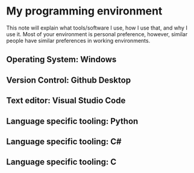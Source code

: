 # My programming environment
This note will explain what tools/software I use, how I use that, and why I use it. Most of your environment is personal preference, however, similar people have similar preferences in working environments. 

## Operating System: Windows

## Version Control: Github Desktop

## Text editor: Visual Studio Code

## Language specific tooling: Python

## Language specific tooling: C# 

## Language specific tooling: C
